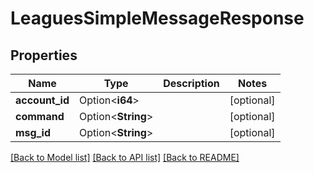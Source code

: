 # LeaguesSimpleMessageResponse

## Properties

Name | Type | Description | Notes
------------ | ------------- | ------------- | -------------
**account_id** | Option<**i64**> |  | [optional]
**command** | Option<**String**> |  | [optional]
**msg_id** | Option<**String**> |  | [optional]

[[Back to Model list]](../README.md#documentation-for-models) [[Back to API list]](../README.md#documentation-for-api-endpoints) [[Back to README]](../README.md)


